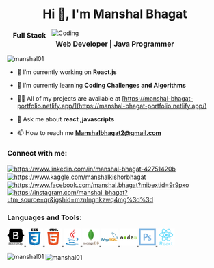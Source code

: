 <h1 align="center">Hi 👋, I'm Manshal Bhagat</h1>
<img align="right" alt="Coding" width="400" src="https://github.com/manshal01/manshal01/assets/93897590/f0d4837d-41de-4d9f-a9d8-a9a8e8fe0f13">

<h3 align="center">Full Stack Web Developer | Java Programmer</h3>

<p align="left"> <img src="https://komarev.com/ghpvc/?username=manshal01&label=Profile%20views&color=0e75b6&style=flat" alt="manshal01" /> </p>

- 🔭 I’m currently working on **React.js**

- 🌱 I’m currently learning **Coding Challenges and Algorithms**

- 👨‍💻 All of my projects are available at [https://manshal-bhagat-portfolio.netlify.app/](https://manshal-bhagat-portfolio.netlify.app/)

- 💬 Ask me about **react ,javascripts**

- 📫 How to reach me **Manshalbhagat2@gmail.com**

<h3 align="left">Connect with me:</h3>
<p align="left">
<a href="https://linkedin.com/in/https://www.linkedin.com/in/manshal-bhagat-42751420b" target="blank"><img align="center" src="https://raw.githubusercontent.com/rahuldkjain/github-profile-readme-generator/master/src/images/icons/Social/linked-in-alt.svg" alt="https://www.linkedin.com/in/manshal-bhagat-42751420b" height="30" width="40" /></a>
<a href="https://kaggle.com/https://www.kaggle.com/manshalkishorbhagat" target="blank"><img align="center" src="https://raw.githubusercontent.com/rahuldkjain/github-profile-readme-generator/master/src/images/icons/Social/kaggle.svg" alt="https://www.kaggle.com/manshalkishorbhagat" height="30" width="40" /></a>
<a href="https://fb.com/https://www.facebook.com/manshal.bhagat?mibextid=9r9pxo" target="blank"><img align="center" src="https://raw.githubusercontent.com/rahuldkjain/github-profile-readme-generator/master/src/images/icons/Social/facebook.svg" alt="https://www.facebook.com/manshal.bhagat?mibextid=9r9pxo" height="30" width="40" /></a>
<a href="https://instagram.com/https://instagram.com/manshal_bhagat?utm_source=qr&igshid=mznlngnkzwq4mg%3d%3d" target="blank"><img align="center" src="https://raw.githubusercontent.com/rahuldkjain/github-profile-readme-generator/master/src/images/icons/Social/instagram.svg" alt="https://instagram.com/manshal_bhagat?utm_source=qr&igshid=mznlngnkzwq4mg%3d%3d" height="30" width="40" /></a>
</p>

<h3 align="left">Languages and Tools:</h3>
<p align="left"> <a href="https://getbootstrap.com" target="_blank" rel="noreferrer"> <img src="https://raw.githubusercontent.com/devicons/devicon/master/icons/bootstrap/bootstrap-plain-wordmark.svg" alt="bootstrap" width="40" height="40"/> </a> <a href="https://www.w3schools.com/css/" target="_blank" rel="noreferrer"> <img src="https://raw.githubusercontent.com/devicons/devicon/master/icons/css3/css3-original-wordmark.svg" alt="css3" width="40" height="40"/> </a> <a href="https://www.w3.org/html/" target="_blank" rel="noreferrer"> <img src="https://raw.githubusercontent.com/devicons/devicon/master/icons/html5/html5-original-wordmark.svg" alt="html5" width="40" height="40"/> </a> <a href="https://www.java.com" target="_blank" rel="noreferrer"> <img src="https://raw.githubusercontent.com/devicons/devicon/master/icons/java/java-original.svg" alt="java" width="40" height="40"/> </a> <a href="https://www.mongodb.com/" target="_blank" rel="noreferrer"> <img src="https://raw.githubusercontent.com/devicons/devicon/master/icons/mongodb/mongodb-original-wordmark.svg" alt="mongodb" width="40" height="40"/> </a> <a href="https://www.mysql.com/" target="_blank" rel="noreferrer"> <img src="https://raw.githubusercontent.com/devicons/devicon/master/icons/mysql/mysql-original-wordmark.svg" alt="mysql" width="40" height="40"/> </a> <a href="https://nodejs.org" target="_blank" rel="noreferrer"> <img src="https://raw.githubusercontent.com/devicons/devicon/master/icons/nodejs/nodejs-original-wordmark.svg" alt="nodejs" width="40" height="40"/> </a> <a href="https://www.photoshop.com/en" target="_blank" rel="noreferrer"> <img src="https://raw.githubusercontent.com/devicons/devicon/master/icons/photoshop/photoshop-line.svg" alt="photoshop" width="40" height="40"/> </a> <a href="https://reactjs.org/" target="_blank" rel="noreferrer"> <img src="https://raw.githubusercontent.com/devicons/devicon/master/icons/react/react-original-wordmark.svg" alt="react" width="40" height="40"/> </a> </p>

<p><img align="left" src="https://github-readme-stats.vercel.app/api/top-langs?username=manshal01&show_icons=true&locale=en&layout=compact" alt="manshal01" /></p>

<p>&nbsp;<img align="center" src="https://github-readme-stats.vercel.app/api?username=manshal01&show_icons=true&locale=en" alt="manshal01" /></p>
